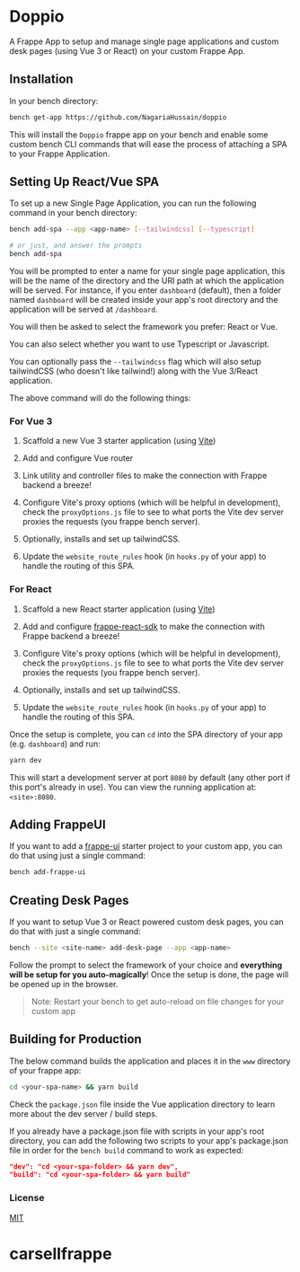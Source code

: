 # Doppio

A Frappe App to setup and manage single page applications and custom desk pages (using Vue 3 or React) on your custom Frappe App.

## Installation

In your bench directory:

```bash
bench get-app https://github.com/NagariaHussain/doppio
```

This will install the `Doppio` frappe app on your bench and enable some custom bench CLI commands
that will ease the process of attaching a SPA to your Frappe Application.

## Setting Up React/Vue SPA

To set up a new Single Page Application, you can run the following command in your bench directory:

```bash
bench add-spa --app <app-name> [--tailwindcss] [--typescript]

# or just, and answer the prompts
bench add-spa
```

You will be prompted to enter a name for your single page application, this will be the name of the directory and the URI path at which the application will be served. For instance, if you enter `dashboard` (default), then a folder named `dashboard` will be created inside your app's root directory and the application will be served at `/dashboard`.

You will then be asked to select the framework you prefer: React or Vue.

You can also select whether you want to use Typescript or Javascript.

You can optionally pass the `--tailwindcss` flag which will also setup tailwindCSS (who doesn't like tailwind!) along with the Vue 3/React application.

The above command will do the following things:

### For Vue 3

1. Scaffold a new Vue 3 starter application (using [Vite](https://vitejs.dev/))

2. Add and configure Vue router

3. Link utility and controller files to make the connection with Frappe backend a breeze!

4. Configure Vite's proxy options (which will be helpful in development), check the `proxyOptions.js` file to see to what ports the Vite dev server proxies the requests (you frappe bench server).

5. Optionally, installs and set up tailwindCSS.

6. Update the `website_route_rules` hook (in `hooks.py` of your app) to handle the routing of this SPA.

### For React

1. Scaffold a new React starter application (using [Vite](https://vitejs.dev/))

2. Add and configure [frappe-react-sdk](https://github.com/nikkothari22/frappe-react-sdk) to make the connection with Frappe backend a breeze!

3. Configure Vite's proxy options (which will be helpful in development), check the `proxyOptions.js` file to see to what ports the Vite dev server proxies the requests (you frappe bench server).

4. Optionally, installs and set up tailwindCSS.

5. Update the `website_route_rules` hook (in `hooks.py` of your app) to handle the routing of this SPA.

Once the setup is complete, you can `cd` into the SPA directory of your app (e.g. `dashboard`) and run:

```bash
yarn dev
```

This will start a development server at port `8080` by default (any other port if this port's already in use). You can view the running application at: `<site>:8080`.

## Adding FrappeUI

If you want to add a [frappe-ui](https://github.com/frappe/frappe-ui) starter project to your custom app, you can do that using just a single command:

```bash
bench add-frappe-ui
```

## Creating Desk Pages

If you want to setup Vue 3 or React powered custom desk pages, you can do that with just a single command:

```bash
bench --site <site-name> add-desk-page --app <app-name>
```

Follow the prompt to select the framework of your choice and **everything will be setup for you auto-magically**! Once the setup is done, the page will be opened up in the browser.

> Note: Restart your bench to get auto-reload on file changes for your custom app

## Building for Production

The below command builds the application and places it in the `www` directory of your frappe app:

```bash
cd <your-spa-name> && yarn build
```

Check the `package.json` file inside the Vue application directory to learn more about the dev server / build steps.

If you already have a package.json file with scripts in your app's root directory, you can add the following two scripts to your app's package.json file in order for the `bench build` command to work as expected:

```json
"dev": "cd <your-spa-folder> && yarn dev",
"build": "cd <your-spa-folder> && yarn build"
```

### License

[MIT](./license.txt)
# carsellfrappe
